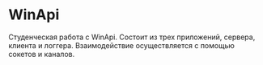 # WinApi
Студенческая работа с WinApi.
Состоит из трех приложений, сервера, клиента и логгера. Взаимодействие осуществляется с помощью сокетов и каналов.
